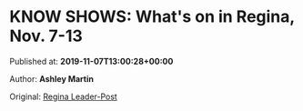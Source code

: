 
# KNOW SHOWS: What's on in Regina, Nov. 7-13

Published at: **2019-11-07T13:00:28+00:00**

Author: **Ashley Martin**

Original: [Regina Leader-Post](https://leaderpost.com/entertainment/local-arts/know-shows-whats-on-in-regina-nov-7-13)


